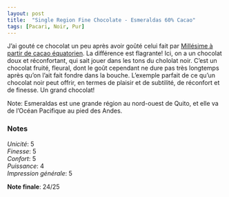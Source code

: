 ```yaml
---
layout: post
title:  "Single Region Fine Chocolate - Esmeraldas 60% Cacao"
tags: [Pacari, Noir, Pur] 
---
```


J’ai gouté ce chocolat un peu après avoir goûté celui fait par [Millésime à partir de cacao équatorien](/arribachocolat/2021/12/29/millesime-stodomingo-70-puro.html). La différence est flagrante! Ici, on a un chocolat doux et réconfortant, qui sait jouer dans les tons du chololat noir. C’est un chocolat fruité, fleural, dont le goût cependant ne dure pas très longtemps après qu’on l’ait fait fondre dans la bouche. 
L’exemple parfait de ce qu’un chocolat noir peut offrir, en termes de plaisir et de subtilité, de réconfort et de finesse. Un grand chocolat!

Note: Esmeraldas est une grande région au nord-ouest de Quito, et elle va de l’Océan Pacifique au pied des Andes. 

### Notes

_Unicité_: 5  
_Finesse_: 5  
_Confort_: 5  
_Puissance_: 4  
_Impression générale_: 5

**Note finale**: 24/25